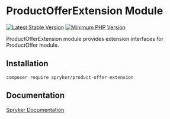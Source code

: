 # ProductOfferExtension Module
[![Latest Stable Version](https://poser.pugx.org/spryker/product-offer-extension/v/stable.svg)](https://packagist.org/packages/spryker/product-offer-extension)
[![Minimum PHP Version](https://img.shields.io/badge/php-%3E%3D%208.0-8892BF.svg)](https://php.net/)

ProductOfferExtension module provides extension interfaces for ProductOffer module.

## Installation

```
composer require spryker/product-offer-extension
```

## Documentation

[Spryker Documentation](https://docs.spryker.com)
